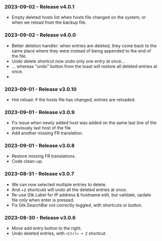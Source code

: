 ### 2023-09-02 - Release v4.0.1
* Empty deleted hosts list when hosts file changed on the system, or when we reload from the backup file.

### 2023-09-02 - Release v4.0.0
* Better deletion handler: when entries are deleted, they come back to the same place where they were instead of being appended to the end of the file.
* Undo delete shortcut now undo only one entry at once...
* ... whereas "undo" button from the toast will restore all deleted entries at once.
* 
### 2023-09-01 - Release v3.0.10
* Hot reload: if the hosts file has changed, entries are reloaded.

### 2023-09-01 - Release v3.0.9
* Fix issue when newly added host was added on the same last line of the previously last host of the file
* Add another missing FR translation.

### 2023-09-01 - Release v3.0.8
* Restore missing FR translations.
* Code clean-up.

### 2023-08-31 - Release v3.0.7
* We can now selected multiple entries to delete.
* And <Ctrl>+z shortcuts will undo all the deleted entries at once.
* Re-use Gtk.Label for IP address & hostname edit, but validate, update file only when enter is pressed.
* Fix Gtk.SearchBar not correctly toggled, with shortcuts or button.

### 2023-08-30 - Release v3.0.6
* Move add entry button to the right.
* Undo deleted entries, with `<Ctrl> + Z` shortcut.

